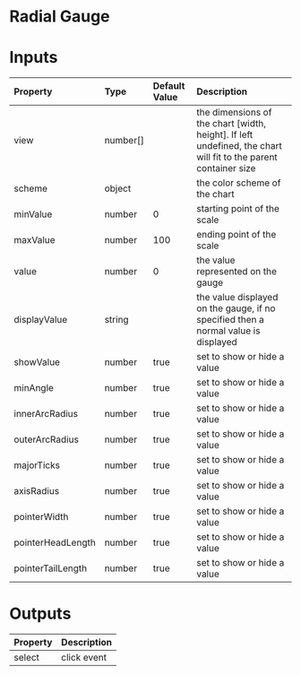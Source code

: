 # Radial Gauge

# Inputs

| Property        | Type     | Default Value | Description                                                                                                                  |
|:----------------|:---------|:--------------|:-----------------------------------------------------------------------------------------------------------------------------|
| view            | number[] |               | the dimensions of the chart [width, height]. If left undefined, the chart will fit to the parent container size              |
| scheme          | object   |               | the color scheme of the chart                                                                                                |
| minValue             | number   | 0             | starting point of the scale                                                                                                  |
| maxValue             | number   | 100           | ending point of the scale                                                                                                    |
| value           | number   | 0             | the value represented on the gauge                                                                                           |
| displayValue   | string   |               | the value displayed on the gauge, if no specified then a normal value is displayed |
| showValue           | number   | true          | set to show or hide a value                                                                                              |
| minAngle           | number   | true          | set to show or hide a value                                                                                              |
| innerArcRadius           | number   | true          | set to show or hide a value                                                                                              |
| outerArcRadius           | number   | true          | set to show or hide a value                                                                                              |
| majorTicks           | number   | true          | set to show or hide a value                                                                                              |
| axisRadius           | number   | true          | set to show or hide a value                                                                                              |
| pointerWidth           | number   | true          | set to show or hide a value                                                                                              |
| pointerHeadLength           | number   | true          | set to show or hide a value                                                                                              |
| pointerTailLength           | number   | true          | set to show or hide a value                                                                                              |

# Outputs

| Property | Description |
|:---------|:------------|
| select   | click event |
